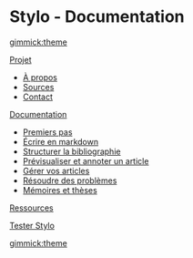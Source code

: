 <!--
  -- Name of your wiki
  -- Do NOT remove the leading `#` character.
  -->

# Stylo - Documentation

<!--
  -- Default theme
  -- (Read: http://dynalon.github.io/mdwiki/#!customizing.md#Theme_chooser)
  -->

[gimmick:theme](spacelab)


<!--
  -- Navigation
  -- (Read: http://dynalon.github.io/mdwiki/#!quickstart.md#Adding_a_navigation)
  -->

[Projet]()

  * [À propos](pages/about.md)
  * [Sources](pages/sources.md)
  * [Contact](pages/contacts.md)

[Documentation]()

  * [Premiers pas](pages/premierspas.md)
  * [Écrire en markdown](pages/syntaxemarkdown.md)
  * [Structurer la bibliographie](pages/bibliographie.md)
  * [Prévisualiser et annoter un article](pages/preview.md)
  * [Gérer vos articles](pages/mesarticles.md)
  * [Résoudre des problèmes](pages/problemes.md)
  * [Mémoires et thèses](pages/memoires.md)

[Ressources](pages/publications.md)

[Tester Stylo](http://stylo.ecrituresnumeriques.ca)

<!-- [_EN_](../en_EN/) -->

<!-- A more complex navigation example: ----------------------------------------

[Menu Item 1]()

  * # SubMenu Heading 1
  * [SubMenu Item 1](pages/subitem1.md)
  * [SubMenu Item 2](pages/subitem2.md)
  - - - -
  * # SubMenu Heading 2
  * [SubMenu Item 3](pages/subitem3.md)
  - - - -
  * # SubMenu Heading 3
  * [SubMenu Item 3](pages/subitem3.md)

[Menu Item 2](pages/item2.md)

[Menu Item 3](pages/item3.md)

---------------------------------------------------------------------------- -->

<!--
  -- Change the Language
  -- Could be useful when there's more than one language wiki.
  -->

<!--
[Change the Language]()

  * [English (United States)](/en_US/)
  * [English (United Kingdom)](/en_GB/)
  * [Italian](/it/)
-->

<!--
  -- Let the user choose a theme
  -- (Read: http://dynalon.github.io/mdwiki/#!quickstart.md#Adding_a_navigation)
  -->


[gimmick:theme](readable)
